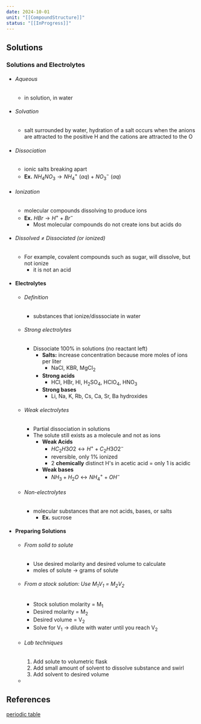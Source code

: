 ```yaml
---
date: 2024-10-01
unit: "[[CompoundStructure]]"
status: "[[InProgress]]"
---
```

## Solutions

### Solutions and Electrolytes
- ###### Aqueous
	- in solution, in water
- ###### Solvation
	- salt surrounded by water, hydration of a salt occurs when the anions are attracted to the positive H and the cations are attracted to the O
- ###### Dissociation
	- ionic salts breaking apart
	- **Ex.** $NH_{4}NO_{3}\rightarrow NH_{4}^{+}\ (aq) + NO_{3}^{-}\ (aq)$
- ###### Ionization
	- molecular compounds dissolving to produce ions
	- **Ex.** $HBr \rightarrow H^{+} + Br^{-}$
		- Most molecular compounds do not create ions but acids do
- ######  Dissolved ≠ Dissociated (or ionized)
	- For example, covalent compounds such as sugar, will dissolve, but not ionize
		- it is not an acid
- #### Electrolytes
	- ###### Definition
		- substances that ionize/disssociate in water
	- ###### Strong electrolytes
		- Dissociate 100% in solutions (no reactant left)
			- **Salts:** increase concentration because more moles of ions per liter
				- NaCl, KBR, MgCl<sub>2</sub>
			- **Strong acids**
				- HCl, HBr, HI, H<sub>2</sub>SO<sub>4</sub>, HClO<sub>4</sub>, HNO<sub>3</sub>
			- **Strong bases**
				- Li, Na, K, Rb, Cs, Ca, Sr, Ba hydroxides
	- ######  Weak electrolytes
		- Partial dissociation in solutions
		- The solute still exists as a molecule and not as ions
			- **Weak Acids**
				- $HC_{2}H{3}O{2} \leftrightarrow H^{+} + C_{2}H{3}O{2}^{-}$
				- reversible, only 1% ionized
				- 2 **chemically** distinct H's in acetic acid = only 1 is acidic
			- **Weak bases**
				- $NH_{3} + H_{2}O \leftrightarrow NH_{4}^{+} + OH^{-}$
	- ###### Non-electrolytes
		- molecular substances that are not acids, bases, or salts
			- **Ex.** sucrose
- #### Preparing Solutions
	- ###### From solid to solute
		- Use desired molarity and desired volume to calculate 
		- moles of solute $\rightarrow$ grams of solute
	- ###### From a stock solution: Use M<sub>1</sub>V<sub>1</sub> = M<sub>2</sub>V<sub>2</sub>
		- Stock solution molarity = M<sub>1</sub>
		- Desired molarity = M<sub>2</sub>
		- Desired volume = V<sub>2</sub>
		- Solve for V<sub>1</sub> $\rightarrow$ dilute with water until you reach V<sub>2</sub>
	- ###### Lab techniques
		1. Add solute to volumetric flask
		2. Add small amount of solvent to dissolve substance and swirl
		3. Add solvent to desired volume
	- 



## References
[periodic table](https://www.foxxlifesciences.com/pages/periodic-table-of-elements-chart)

